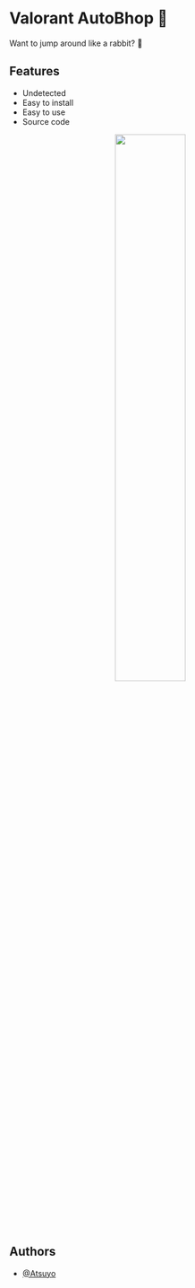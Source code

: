 # Valorant AutoBhop 🤍

Want to jump around like a rabbit? 🐇

## Features

- Undetected
- Easy to install
- Easy to use
- Source code

<div align="center">
<img src="https://cdn.discordapp.com/attachments/1112536497405579406/1112559913403691048/image.png" align="center" style="width: 50%" />
</div>  

## Authors

- [@Atsuyo](https://www.github.com/atsuyo20)
